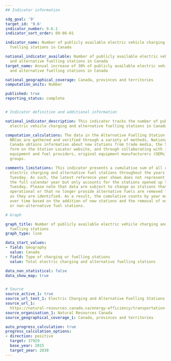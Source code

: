 ```yaml
---
## Indicator information

sdg_goal: '9'
target_id: '9.6'
indicator_number: 9.6.1
indicator_sort_order: 09-06-01

indicator_name: Number of publicly available electric vehicle charging and alternative
  fuelling stations in Canada

national_indicator_available: Number of publicly available electric vehicle charging
  and alternative fuelling stations in Canada
target_name: Annual increase of 30% of publicly available electric vehicle charging
  and alternative fuelling stations in Canada

national_geographical_coverage: Canada, provinces and territories
computation_units: Number

published: true
reporting_status: complete


# Indicator definition and additional information

national_indicator_description: This indicator tracks the number of publicly available
  electric vehicle charging and alternative fuelling stations in Canada.

computation_calculations: The data in the Alternative Fuelling Station Locator from
  NRCan are gathered and verified through a variety of methods. National Resources
  Canada obtains information about new stations from trade media, the Submit New Station
  form on the Station Locator website, and through collaborating with infrastructure
  equipment and fuel providers, original equipment manufacturers (OEMs), and industry
  groups.

comments_limitations: This indicator presents a cumulative sum of all currently available
  electric charging and alternative fuel stations throughout the years up to the latest
  Tuesday. As such, the latest reference year shown does not represent the data for
  the full calendar year but only accounts for the stations opened up to the last
  Tuesday. Please note that data are subject to change as stations that are no longer
  operational or that no longer provide alternative fuels are removed from the database
  as they are identified. As a result, the cumulative counts by year may fluctuate
  over time based on the addition of new stations and the removal of non-operational
  or non-alternative fuel stations.

# Graph

graph_title: Number of publicly available electric vehicle charging and alternative
  fuelling stations
graph_type: line

data_start_values:
- field: Geography
  value: Canada
- field: Type of charging or fuelling stations
  value: Total electric charging and alternative fuelling stations

data_non_statistical: false
data_show_map: true


# Source
source_active_1: true
source_url_text_1: Electric Charging and Alternative Fuelling Stations Locator
source_url_1: 
  https://natural-resources.canada.ca/energy-efficiency/transportation-alternative-fuels/electric-charging-alternative-fuelling-stationslocator-map/20487#/find/nearest
source_organisation_1: Natural Resources Canada
source_geographical_coverage_1: Canada, provinces and territories

auto_progress_calculation: true
progress_calculation_options:
- direction: positive
  target: 37929
  base_year: 2015
  target_year: 2030
---
```

